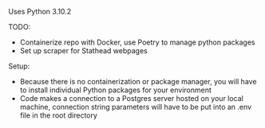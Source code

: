 Uses Python 3.10.2

TODO:
- Containerize repo with Docker, use Poetry to manage python packages
- Set up scraper for Stathead webpages


Setup:
- Because there is no containerization or package manager, you will have to install individual Python packages for your environment
- Code makes a connection to a Postgres server hosted on your local machine, connection string parameters will have to be put into an .env file in the root directory
  
